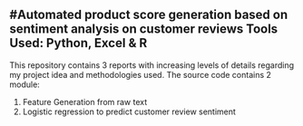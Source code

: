 
#Automated product score generation based on sentiment analysis on customer reviews
Tools Used: Python, Excel & R
-----------------------------------------------------------------------------------------------------
This repository contains 3 reports with increasing levels of details regarding my project idea and methodologies used.
The source code contains 2 module:
1.  Feature Generation from raw text
2.  Logistic regression to predict customer review sentiment
